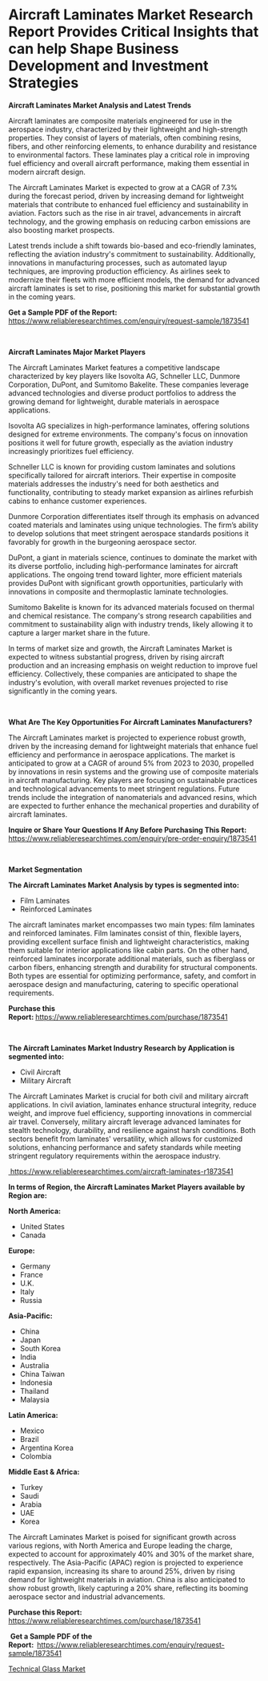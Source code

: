 <p><h1>Aircraft Laminates Market Research Report Provides Critical Insights that can help Shape Business Development and Investment Strategies</h1></p><p><strong>Aircraft Laminates Market Analysis and Latest Trends</strong></p>
<p><p>Aircraft laminates are composite materials engineered for use in the aerospace industry, characterized by their lightweight and high-strength properties. They consist of layers of materials, often combining resins, fibers, and other reinforcing elements, to enhance durability and resistance to environmental factors. These laminates play a critical role in improving fuel efficiency and overall aircraft performance, making them essential in modern aircraft design.</p><p>The Aircraft Laminates Market is expected to grow at a CAGR of 7.3% during the forecast period, driven by increasing demand for lightweight materials that contribute to enhanced fuel efficiency and sustainability in aviation. Factors such as the rise in air travel, advancements in aircraft technology, and the growing emphasis on reducing carbon emissions are also boosting market prospects. </p><p>Latest trends include a shift towards bio-based and eco-friendly laminates, reflecting the aviation industry's commitment to sustainability. Additionally, innovations in manufacturing processes, such as automated layup techniques, are improving production efficiency. As airlines seek to modernize their fleets with more efficient models, the demand for advanced aircraft laminates is set to rise, positioning this market for substantial growth in the coming years.</p></p>
<p><strong>Get a Sample PDF of the Report:&nbsp;</strong> <a href="https://www.reliableresearchtimes.com/enquiry/request-sample/1873541?utm_campaign=3252&utm_medium=2&utm_source=Github&utm_content=ia&utm_term=31032025&utm_id=aircraft-laminates">https://www.reliableresearchtimes.com/enquiry/request-sample/1873541</a></p>
<p>&nbsp;</p>
<p><strong>Aircraft Laminates Major Market Players</strong></p>
<p><p>The Aircraft Laminates Market features a competitive landscape characterized by key players like Isovolta AG, Schneller LLC, Dunmore Corporation, DuPont, and Sumitomo Bakelite. These companies leverage advanced technologies and diverse product portfolios to address the growing demand for lightweight, durable materials in aerospace applications.</p><p>Isovolta AG specializes in high-performance laminates, offering solutions designed for extreme environments. The company's focus on innovation positions it well for future growth, especially as the aviation industry increasingly prioritizes fuel efficiency.</p><p>Schneller LLC is known for providing custom laminates and solutions specifically tailored for aircraft interiors. Their expertise in composite materials addresses the industry's need for both aesthetics and functionality, contributing to steady market expansion as airlines refurbish cabins to enhance customer experiences.</p><p>Dunmore Corporation differentiates itself through its emphasis on advanced coated materials and laminates using unique technologies. The firm’s ability to develop solutions that meet stringent aerospace standards positions it favorably for growth in the burgeoning aerospace sector.</p><p>DuPont, a giant in materials science, continues to dominate the market with its diverse portfolio, including high-performance laminates for aircraft applications. The ongoing trend toward lighter, more efficient materials provides DuPont with significant growth opportunities, particularly with innovations in composite and thermoplastic laminate technologies.</p><p>Sumitomo Bakelite is known for its advanced materials focused on thermal and chemical resistance. The company's strong research capabilities and commitment to sustainability align with industry trends, likely allowing it to capture a larger market share in the future.</p><p>In terms of market size and growth, the Aircraft Laminates Market is expected to witness substantial progress, driven by rising aircraft production and an increasing emphasis on weight reduction to improve fuel efficiency. Collectively, these companies are anticipated to shape the industry's evolution, with overall market revenues projected to rise significantly in the coming years.</p></p>
<p>&nbsp;</p>
<p><strong>What Are The Key Opportunities For Aircraft Laminates Manufacturers?</strong></p>
<p><p>The Aircraft Laminates market is projected to experience robust growth, driven by the increasing demand for lightweight materials that enhance fuel efficiency and performance in aerospace applications. The market is anticipated to grow at a CAGR of around 5% from 2023 to 2030, propelled by innovations in resin systems and the growing use of composite materials in aircraft manufacturing. Key players are focusing on sustainable practices and technological advancements to meet stringent regulations. Future trends include the integration of nanomaterials and advanced resins, which are expected to further enhance the mechanical properties and durability of aircraft laminates.</p></p>
<p><strong>Inquire or Share Your Questions If Any Before Purchasing This Report:</strong> <a href="https://www.reliableresearchtimes.com/enquiry/pre-order-enquiry/1873541?utm_campaign=3252&utm_medium=2&utm_source=Github&utm_content=ia&utm_term=31032025&utm_id=aircraft-laminates">https://www.reliableresearchtimes.com/enquiry/pre-order-enquiry/1873541</a></p>
<p>&nbsp;</p>
<p><strong>Market Segmentation</strong></p>
<p><strong>The Aircraft Laminates Market Analysis by types is segmented into:</strong></p>
<p><ul><li>Film Laminates</li><li>Reinforced Laminates</li></ul></p>
<p><p>The aircraft laminates market encompasses two main types: film laminates and reinforced laminates. Film laminates consist of thin, flexible layers, providing excellent surface finish and lightweight characteristics, making them suitable for interior applications like cabin parts. On the other hand, reinforced laminates incorporate additional materials, such as fiberglass or carbon fibers, enhancing strength and durability for structural components. Both types are essential for optimizing performance, safety, and comfort in aerospace design and manufacturing, catering to specific operational requirements.</p></p>
<p><strong>Purchase this Report:&nbsp;</strong><a href="https://www.reliableresearchtimes.com/purchase/1873541?utm_campaign=3252&utm_medium=2&utm_source=Github&utm_content=ia&utm_term=31032025&utm_id=aircraft-laminates">https://www.reliableresearchtimes.com/purchase/1873541</a></p>
<p>&nbsp;</p>
<p><strong>The Aircraft Laminates Market Industry Research by Application is segmented into:</strong></p>
<p><ul><li>Civil Aircraft</li><li>Military Aircraft</li></ul></p>
<p><p>The Aircraft Laminates Market is crucial for both civil and military aircraft applications. In civil aviation, laminates enhance structural integrity, reduce weight, and improve fuel efficiency, supporting innovations in commercial air travel. Conversely, military aircraft leverage advanced laminates for stealth technology, durability, and resilience against harsh conditions. Both sectors benefit from laminates' versatility, which allows for customized solutions, enhancing performance and safety standards while meeting stringent regulatory requirements within the aerospace industry.</p></p>
<p><a href="https://www.reliableresearchtimes.com/aircraft-laminates-r1873541?utm_campaign=3252&utm_medium=2&utm_source=Github&utm_content=ia&utm_term=31032025&utm_id=aircraft-laminates">&nbsp;https://www.reliableresearchtimes.com/aircraft-laminates-r1873541</a></p>
<p><strong>In terms of Region, the Aircraft Laminates Market Players available by Region are:</strong></p>
<p>
    <p> <strong> North America: </strong>
        <ul>
            <li>United States</li>
            <li>Canada</li>
        </ul>
        </p> 
    <p> <strong> Europe: </strong>
        <ul>
            <li>Germany</li>
            <li>France</li>
            <li>U.K.</li>
            <li>Italy</li>
            <li>Russia</li>
        </ul>
        </p> 
    <p> <strong> Asia-Pacific: </strong>
        <ul>
            <li>China</li>
            <li>Japan</li>
            <li>South Korea</li>
            <li>India</li>
            <li>Australia</li>
            <li>China Taiwan</li>
            <li>Indonesia</li>
            <li>Thailand</li>
            <li>Malaysia</li>
        </ul>
        </p> 
    <p> <strong> Latin America: </strong>
        <ul>
            <li>Mexico</li>
            <li>Brazil</li>
            <li>Argentina Korea</li>
            <li>Colombia</li>
        </ul>
        </p> 
    <p> <strong> Middle East & Africa: </strong>
        <ul>
            <li>Turkey</li>
            <li>Saudi</li>
            <li>Arabia</li>
            <li>UAE</li>
            <li>Korea</li>
        </ul>
    </p>
    </p>
<p><p>The Aircraft Laminates Market is poised for significant growth across various regions, with North America and Europe leading the charge, expected to account for approximately 40% and 30% of the market share, respectively. The Asia-Pacific (APAC) region is projected to experience rapid expansion, increasing its share to around 25%, driven by rising demand for lightweight materials in aviation. China is also anticipated to show robust growth, likely capturing a 20% share, reflecting its booming aerospace sector and industrial advancements.</p></p>
<p><strong>Purchase this Report: </strong><a href="https://www.reliableresearchtimes.com/purchase/1873541?utm_campaign=3252&utm_medium=2&utm_source=Github&utm_content=ia&utm_term=31032025&utm_id=aircraft-laminates">https://www.reliableresearchtimes.com/purchase/1873541</a></p>
<p>&nbsp;<strong>Get a Sample PDF of the Report:&nbsp;&nbsp;</strong><a href="https://www.reliableresearchtimes.com/enquiry/request-sample/1873541?utm_campaign=3252&utm_medium=2&utm_source=Github&utm_content=ia&utm_term=31032025&utm_id=aircraft-laminates">https://www.reliableresearchtimes.com/enquiry/request-sample/1873541</a></p>
<p><strong></strong></p>
<p><p><a href="https://github.com/wynonachirei9/Market-Research-Report-List-1/blob/main/technical-glass-market.md?utm_campaign=3252&utm_medium=2&utm_source=Github&utm_content=ia&utm_term=31032025&utm_id=aircraft-laminates">Technical Glass Market</a></p></p>